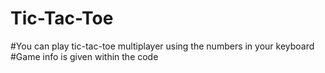 # Tic-Tac-Toe
#You can play tic-tac-toe multiplayer using the numbers in your keyboard
#Game info is given within the code
